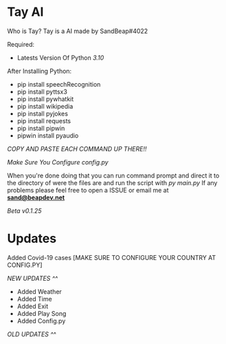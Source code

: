 # Tay AI

Who is Tay? Tay is a AI made by SandBeap#4022 

Required:

- Latests Version Of Python *3.10*

After Installing Python:

- pip install speechRecognition
- pip install pyttsx3
- pip install pywhatkit
- pip install wikipedia
- pip install pyjokes
- pip install requests
- pip install pipwin
- pipwin install pyaudio

*COPY AND PASTE EACH COMMAND UP THERE!!*

*Make Sure You Configure config.py*

When you're done doing that you can run command prompt and direct it to the directory of were the files are and run the script with *py main.py*
If any problems please feel free to open a ISSUE or email me at **sand@beapdev.net** 

*Beta v0.1.25*

# Updates

Added Covid-19 cases [MAKE SURE TO CONFIGURE YOUR COUNTRY AT CONFIG.PY]

*NEW UPDATES ^^*

- Added Weather
- Added Time
- Added Exit
- Added Play Song
- Added Config.py
	
*OLD UPDATES ^^*
